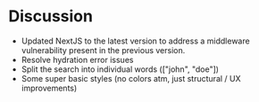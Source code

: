 # Discussion

- Updated NextJS to the latest version to address a middleware vulnerability present in the previous version.
- Resolve hydration error issues
- Split the search into individual words (["john", "doe"])
- Some super basic styles (no colors atm, just structural / UX improvements)
